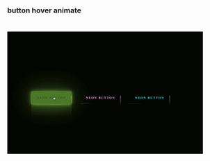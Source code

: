 ### button hover animate

# ![](https://github.com/hasan-furkan/30dayscss/blob/master/01_day/button-animate.gif)